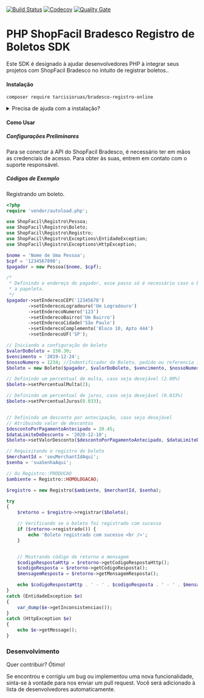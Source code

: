[![Build Status](https://travis-ci.org/tarcisioruas/shopfacil-bradesco-registro-boleto.svg?branch=master)](https://travis-ci.org/tarcisioruas/shopfacil-bradesco-registro-boleto) [![Codecov](https://codecov.io/gh/tarcisioruas/shopfacil-bradesco-registro-boleto/branch/master/graph/badge.svg)](https://codecov.io/gh/tarcisioruas/shopfacil-bradesco-registro-boleto)
[![Quality Gate](https://sonarcloud.io/api/project_badges/measure?project=tarcisioruas_shopfacil-bradesco-registro-boleto&metric=alert_status)](https://sonarcloud.io/dashboard/index/tarcisioruas_shopfacil-bradesco-registro-boleto)

# PHP ShopFacil Bradesco Registro de Boletos SDK

Este SDK é designado à ajudar desenvolvedores PHP à integrar seus projetos com ShopFacil Bradesco no intuito de registrar boletos..

#### Instalação
```
composer require tarcisioruas/bradesco-registro-online
```
<details>
 <summary>Precisa de ajuda com a instalação?</summary>

## Instale o Composer
Se o comando de instalação acima não funcionar, instale o composer usando as instruções de instalação abaixo e tente novamente.

#### Debian / Ubuntu
```
sudo apt-get install curl
curl -s http://getcomposer.org/installer | php
php composer.phar install
```
Após a instalação do composer, repita o comando de instalação do sdk abaixo:
```
php composer.phar require tarcisioruas/bradesco-registro-online
```

#### Windows:
[Faça o download do Composer para Windows](https://getcomposer.org/doc/00-intro.md#installation-windows)
</details>

#### Como Usar
##### Configurações Preliminares

Para se conectar à API do ShopFacil Bradesco, é necessário ter em mãos as credenciais de acesso. Para obter às suas, entrem em contato com o suporte responsável.

##### Códigos de Exemplo

Registrando um boleto.
```php
<?php
require 'vendor/autoload.php';

use ShopFacil\Registro\Pessoa;
use ShopFacil\Registro\Boleto;
use ShopFacil\Registro\Registro;
use ShopFacil\Registro\Exceptions\EntidadeException;
use ShopFacil\Registro\Exceptions\HttpException;

$nome = 'Nome de Uma Pessoa';
$cpf = '1234567890';
$pagador = new Pessoa($nome, $cpf);

/*
 * Definindo o endereço do pagador, esse passo só é necessário caso o banco seja o responsável por emitir 
 * a papeleta. 
 */
$pagador->setEnderecoCEP('12345678')
        ->setEnderecoLogradouro('Um Logradouro')
        ->setEnderecoNumero('123')
        ->setEnderecoBairro('Um Bairro')
        ->setEnderecoCidade('São Paulo')
        ->setEnderecoComplemento('Bloco 10, Apto 444')
        ->setEnderecoUF('SP');

// Iniciando a configuração do boleto
$valorDoBoleto = 150.30;
$vencimento = '2019-12-24';
$nossoNumero = 1234; //Indentificador do Boleto, pedido ou referencia interna do sistema
$boleto = new Boleto($pagador, $valorDoBoleto, $vencimento, $nossoNumero);

// Definindo um percentual de multa, caso seja desejável (2.00%)
$boleto->setPercentualMulta(2);

// Definindo um percentual de juros, caso seja desejável (0.033%)
$boleto->setPercentualJuros(0.033);


// Definindo um desconto por antecipação, caso seja desejável
// Atribuindo valor de descontos
$descontoPorPagamentoAntecipado = 20.45;
$dataLimiteDeDesconto = '2020-12-10';
$boleto->setValorDesconto($descontoPorPagamentoAntecipado, $dataLimiteDeDesconto);

// Requisitando o registro do boleto
$merchantId = 'seuMerchantIdAqui';
$senha = 'suaSenhaAqui';

// Ou Registro::PRODUCAO
$ambiente = Registro::HOMOLOGACAO;

$registro = new Registro($ambiente, $merchantId, $senha);

try
{
    $retorno = $registro->registrar($boleto);

    // Verificando se o boleto foi registrado com sucesso
    if ($retorno->registrado()) {
        echo 'Boleto registrado com sucesso <br />';
    }


    // Mostrando código de retorno e mensagem
    $codigoRespostaHttp = $retorno->getCodigoRespostaHttp();
    $codigoResposta = $retorno->getCodigoResposta();
    $mensagemResposta = $retorno->getMensagemResposta();

    echo $codigoRespostaHttp . ' - ' . $codigoResposta . ' - ' . $mensagemResposta . '<br />';
} 
catch (EntidadeException $e) 
{
    var_dump($e->getInconsistencias());
}
catch (HttpException $e) 
{
    echo $e->getMessage();
}
```

### Desenvolvimento

Quer contribuir? Ótimo!

Se encontrou e corrigiu um bug ou implementou uma nova funcionalidade, sinta-se à vontade para nos enviar um pull request. Você será adicionado à lista de desenvolvedores automaticamente.
